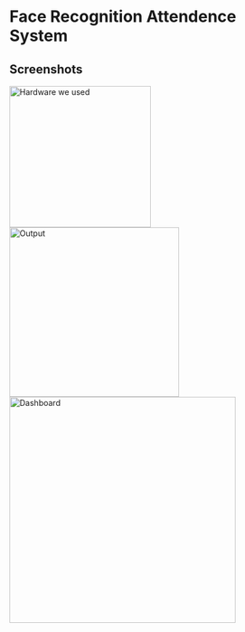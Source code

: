 # Face Recognition Attendence System

## Screenshots
<p float="left">
  <img src="https://github.com/codestromer/Face-Recognition-attendence-system/blob/master/Screenshots/1.png" alt="Hardware we used" width="250"/>
  <img src="https://github.com/codestromer/Face-Recognition-attendence-system/blob/master/Screenshots/2.png" alt="Output" height="300"/>
  <img src="https://github.com/codestromer/Face-Recognition-attendence-system/blob/master/Screenshots/3.png" alt="Dashboard" height="400"/>
</p>
